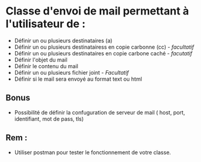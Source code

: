# Classe d'envoi de mail permettant à l'utilisateur de :

+ Définir un ou plusieurs destinataires (a)
+ Définir un ou plusieurs destinatairess en copie carbonne (cc) - *facultatif*
+ Définir un ou plusieurs destinataires en copie carbone caché - *facutatif*
+ Définir l'objet du mail
+ Définir le contenu du mail
+ Définir un ou plusieurs fichier joint - *Facultatif*
+ Définir si le mail sera envoyé au format text ou html

## Bonus
+ Possibilité de définir la confuguration de serveur de mail ( host, port, identifiant, mot de pass, tls) 

## Rem : 
+ Utiliser postman pour tester le fonctionnement de votre classe. 